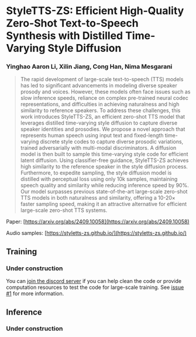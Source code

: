 # StyleTTS-ZS: Efficient High-Quality Zero-Shot Text-to-Speech Synthesis with Distilled Time-Varying Style Diffusion

### Yinghao Aaron Li, Xilin Jiang, Cong Han, Nima Mesgarani

> The rapid development of large-scale text-to-speech (TTS) models has led to significant advancements in modeling diverse speaker prosody and voices. However, these models often face issues such as slow inference speeds, reliance on complex pre-trained neural codec representations, and difficulties in achieving naturalness and high similarity to reference speakers. To address these challenges, this work introduces StyleTTS-ZS, an efficient zero-shot TTS model that leverages distilled time-varying style diffusion to capture diverse speaker identities and prosodies. We propose a novel approach that represents human speech using input text and fixed-length time-varying discrete style codes to capture diverse prosodic variations, trained adversarially with multi-modal discriminators. A diffusion model is then built to sample this time-varying style code for efficient latent diffusion. Using classifier-free guidance, StyleTTS-ZS achieves high similarity to the reference speaker in the style diffusion process. Furthermore, to expedite sampling, the style diffusion model is distilled with perceptual loss using only 10k samples, maintaining speech quality and similarity while reducing inference speed by 90%. Our model surpasses previous state-of-the-art large-scale zero-shot TTS models in both naturalness and similarity, offering a 10-20× faster sampling speed, making it an attractive alternative for efficient large-scale zero-shot TTS systems.

Paper: [https://arxiv.org/abs/2409.10058](https://arxiv.org/abs/2409.10058)

Audio samples: [https://styletts-zs.github.io/](https://styletts-zs.github.io/)

## Training
### Under construction
You can [join the discord server](https://discord.gg/aB9DeaTSJQ) if you can help clean the code or provide computation resources to test the code for large-scale training. See [issue #1](https://github.com/yl4579/StyleTTS-ZS/issues/1) for more information.

## Inference
### Under construction

